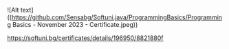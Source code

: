 ![Alt text]((https://github.com/Sensabg/Softuni.java/ProgrammingBasics/Programming Basics - November 2023 - Certificate.jpeg))




https://softuni.bg/certificates/details/196950/8821880f
